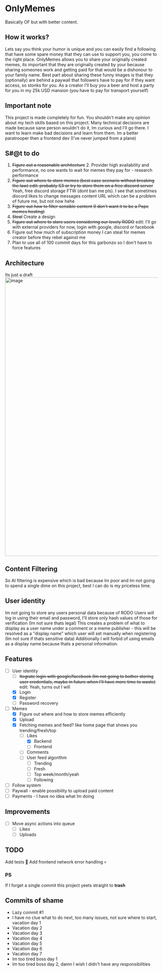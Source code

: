 # OnlyMemes
Basically OF but with better content.

## How it works?
Lets say you think your humor is unique and you can easily find a following that have some spare money that they can use to support you, you come to the right place.
OnlyMemes allows you to share your originally created memes, its important that they are originally created by your because sharing someones work and getting paid for that would be a dishonour to your family name.
Best part about sharing these funny images is that they (optionally) are behind a paywall that followers have to pay for if they want access, so stonks for you.
As a creator I'll buy you a beer and host a party for you in my 25k USD mansion (you have to pay for transport yourself)

## Important note
This project is made completely for fun.
You shouldn't make any opinion about my tech skills based on this project.
Many technical decisions are made because sane person wouldn't do it, Im curious and I'll go there.
I want to learn make bad decisions and learn from them.
Im a better paratrooper then a frontend dev (I've never jumped from a plane)

## S#@t to do
1. ~~Figure out a reasonable architecture~~
	2. Provider high availability and performance, no one wants to wait for memes they pay for - research performance
2. ~~Figure out where to store memes (best case scenario without breaking the law) edit: probably S3 or try to store them on a free discord server~~ Yeah, free discord storage FTW (dont ban me pls). I see that sometimes discord likes to change messages content URL which can be a problem of future me, but not now hehe
3. ~~Figure out how to filter sensible content (I don't want it to be a Pope memes hosting)~~
4. ~~Steal~~ Create a design
5. ~~Figure out where to store users considering our lovely RODO~~ edit: I'll go with external providers for now, login with google, discord or facebook
6. Figure out how much of subscription money I can steal for memes creator before they rebel against me
7. Plan to use all of 100 commit days for this garbonzo so I don't have to force features

## Architecture
Its just a draft
<img width="916" alt="image" src="https://github.com/Bartekkur1/OnlyMemes/assets/15158339/f860f23f-7c12-4833-9ff8-da695e71fb79">


## Content Filtering

So AI filtering is expensive which is bad because Im poor and Im not going to spend a single dime on this project, best I can do is my priceless time.

## User identity

Im not going to store any users personal data because of RODO
Users will log in using their email and password, I'll store only hash values of those for verification (Im not sure thats legal)
This creates a problem of what to display as a user name under a comment or a meme publisher - this will be resolved as a "display name" which user will set manually when registering (Im not sure if thats sensitive data)
Additionally I will forbid of using emails as a display name because thats a personal information.

## Features

- [ ] User identity
	- [ ] ~~Itegrate login with google/facebook (Im not going to bother storing user credentials, maybe in future when I'll have more time to waste)~~ edit: Yeah, turns out I will
	- [x] Login
	- [x] Register
	- [ ] Password recovery
 - [ ] Memes
 	- [x] Figure out where and how to store memes efficiently
	- [x] Upload
	- [x] Fetching memes and feed? like home page that shows you trending/fresh/top
		- [ ] Likes
			- [x] Backend
			- [ ] Frontend
		- [ ] Comments
		- [ ] User feed algorithm
			- [ ] Trending
			- [ ] Fresh
			- [ ] Top week/month/yeah
			- [ ] Following
- [ ] Follow system
- [ ] Paywall - enable possibility to upload paid content
- [ ] Payments - I have no idea what Im doing

## Improvements

- [ ] Move async actions into queue
	- [ ] Likes
	- [ ] Uploads

## TODO

Add tests 🥶
Add frontend network error handling 💀

### PS
If I forget a single commit this project yeets straight to **trash**

## Commits of shame

- Lazy commit #1
- I have no clue what to do next, too many issues, not sure where to start, vacation day 1
- Vacation day 2
- Vacation day 3
- Vacation day 4
- Vacation day 5
- Vacation day 6
- Vacation day 7
- Im too tired boss day 1
- Im too tired boss day 2, damn I wish I didn't have any responsibilities